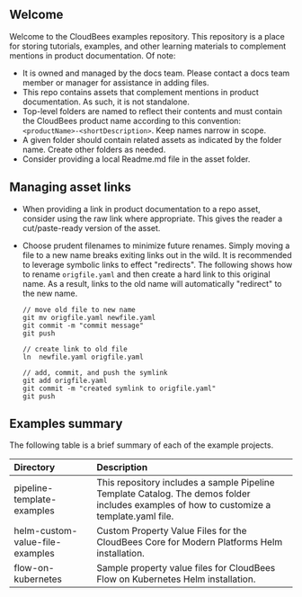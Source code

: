 ## Welcome
Welcome to the CloudBees examples repository. This repository is a place for storing tutorials, examples, and other learning materials to complement mentions in product documentation. 
Of note:

* It is owned and managed by the docs team. Please contact a docs team member or manager for assistance in adding files.
* This repo contains assets that complement mentions in product documentation.  As such, it is not standalone.
* Top-level folders are named to reflect their contents and must contain the CloudBees product name according to this convention: `<productName>-<shortDescription>`. Keep names narrow in scope.
* A given folder should contain related assets as indicated by the folder name. Create other folders as needed.
* Consider providing a local Readme.md file in the asset folder.

## Managing asset links
* When providing a link in product documentation to a repo asset, consider using the raw link where appropriate. This gives the reader a cut/paste-ready version of the asset.
* Choose prudent filenames to minimize future renames. Simply moving a file to a new name breaks exiting links out in the wild. It is recommended to leverage symbolic links to effect "redirects". The following shows how to rename `origfile.yaml` and then create a hard link to this original name. As a result, links to the old name will automatically "redirect" to the new name.

  ```shell
  // move old file to new name
  git mv origfile.yaml newfile.yaml
  git commit -m "commit message"
  git push
  
  // create link to old file
  ln  newfile.yaml origfile.yaml
  
  // add, commit, and push the symlink
  git add origfile.yaml
  git commit -m "created symlink to origfile.yaml"
  git push
  ```

## Examples summary
The following table is a brief summary of each of the example projects.

|Directory|Description  |
|:---|:-|
|pipeline-template-examples|This repository includes a sample Pipeline Template Catalog. The demos folder includes examples of how to customize a template.yaml file.  |
|helm-custom-value-file-examples|Custom Property Value Files for the CloudBees Core for Modern Platforms Helm installation.|
|flow-on-kubernetes|Sample property value files for CloudBees Flow on Kubernetes Helm installation.|
